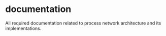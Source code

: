 # documentation
All required documentation related to process network architecture and its implementations.
